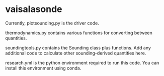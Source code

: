 # vaisalasonde

Currently, plotsounding.py is the driver code. 

thermodynamics.py contains various functions for converting between quantities.

soundingtools.py contains the Sounding class plus functions. Add any additional code to calculate other sounding-derived quantities here.

research.yml is the python environment required to run this code. You can install this environment using conda.



